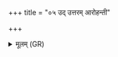+++
title = "०५ उद् उत्तरम् आरोहन्ती"

+++
<details><summary>मूलम् (GR)</summary>

उद् उत्तरम् आरोहन्ती  
व्यस्यन्ती पृतन्यतः ।  
अभ्य् अष्ठाः शत्रोर् मूर्धानं  
सहपुत्रा विराड् भव ॥
</details>